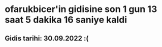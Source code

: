 # ofarukbicer'in gidisine son 1 gun 13 saat 5 dakika 16 saniye kaldi

## Gidis tarihi: 30.09.2022 :(